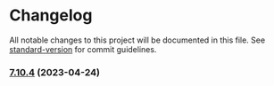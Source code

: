 # Changelog

All notable changes to this project will be documented in this file. See [standard-version](https://github.com/conventional-changelog/standard-version) for commit guidelines.

### [7.10.4](https://github.com/natura-cosmeticos/natds-ios/compare/7.10.3...7.10.4) (2023-04-24)

